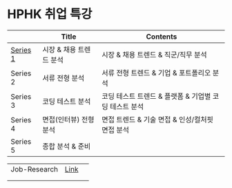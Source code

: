 # HPHK 취업 특강

|                               | Title                   | Contents                                              |
| ----------------------------- | ----------------------- | ----------------------------------------------------- |
| [Series 1](./HPHK_Series1.md) | 시장 & 채용 트렌드 분석 | 시장 & 채용 트렌드 & 직군/직무 분석                   |
| Series 2                      | 서류 전형 분석          | 서류 전형 트렌드 & 기업 & 포트폴리오 분석             |
| Series 3                      | 코딩 테스트 분석        | 코딩 테스트 트렌드 & 플랫폼 & 기업별 코딩 테스트 분석 |
| Series 4                      | 면접(인터뷰) 전형 분석  | 면접 트렌드 & 기술 면접 & 인성/컬처핏 면접 분석       |
| Series 5                      | 종합 분석 & 준비        |                                                       |

|              |                           |      |
| ------------ | ------------------------- | ---- |
| Job-Research | [Link](./Job-Research.md) |      |
|              |                           |      |
|              |                           |      |

